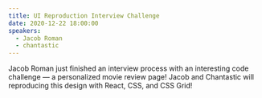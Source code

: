 ```yaml
---
title: UI Reproduction Interview Challenge
date: 2020-12-22 18:00:00
speakers:
  - Jacob Roman
  - chantastic
---
```


Jacob Roman just finished an interview process with an interesting code challenge — a personalized movie review page! Jacob and Chantastic will reproducing this design with React, CSS, and CSS Grid!
